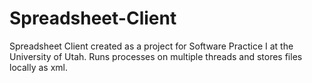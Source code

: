 Spreadsheet-Client
==================

Spreadsheet Client created as a project for Software Practice I at the University of Utah. Runs processes on multiple threads and stores files locally as xml. 
